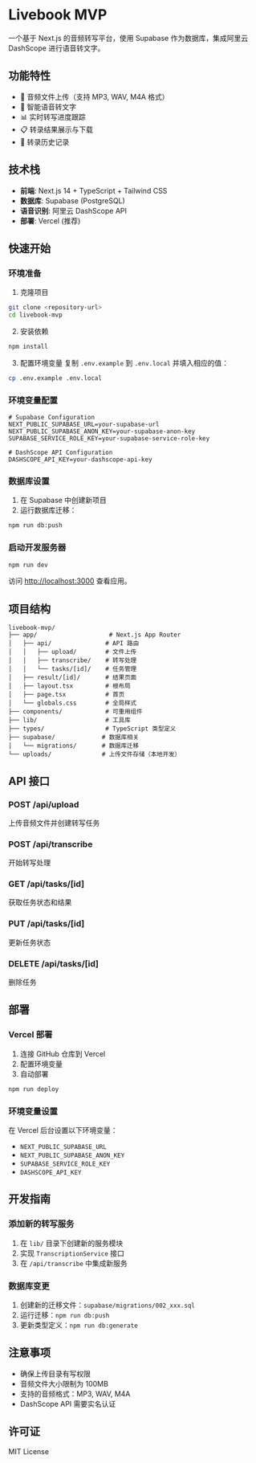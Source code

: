 # Livebook MVP

一个基于 Next.js 的音频转写平台，使用 Supabase 作为数据库，集成阿里云 DashScope 进行语音转文字。

## 功能特性

- 📁 音频文件上传（支持 MP3, WAV, M4A 格式）
- 🎯 智能语音转文字
- 📊 实时转写进度跟踪
- 📋 转录结果展示与下载
- 💾 转录历史记录

## 技术栈

- **前端**: Next.js 14 + TypeScript + Tailwind CSS
- **数据库**: Supabase (PostgreSQL)
- **语音识别**: 阿里云 DashScope API
- **部署**: Vercel (推荐)

## 快速开始

### 环境准备

1. 克隆项目
```bash
git clone <repository-url>
cd livebook-mvp
```

2. 安装依赖
```bash
npm install
```

3. 配置环境变量
复制 `.env.example` 到 `.env.local` 并填入相应的值：
```bash
cp .env.example .env.local
```

### 环境变量配置

```env
# Supabase Configuration
NEXT_PUBLIC_SUPABASE_URL=your-supabase-url
NEXT_PUBLIC_SUPABASE_ANON_KEY=your-supabase-anon-key
SUPABASE_SERVICE_ROLE_KEY=your-supabase-service-role-key

# DashScope API Configuration
DASHSCOPE_API_KEY=your-dashscope-api-key
```

### 数据库设置

1. 在 Supabase 中创建新项目
2. 运行数据库迁移：
```bash
npm run db:push
```

### 启动开发服务器

```bash
npm run dev
```

访问 [http://localhost:3000](http://localhost:3000) 查看应用。

## 项目结构

```
livebook-mvp/
├── app/                    # Next.js App Router
│   ├── api/               # API 路由
│   │   ├── upload/        # 文件上传
│   │   ├── transcribe/    # 转写处理
│   │   └── tasks/[id]/    # 任务管理
│   ├── result/[id]/       # 结果页面
│   ├── layout.tsx         # 根布局
│   ├── page.tsx           # 首页
│   └── globals.css        # 全局样式
├── components/            # 可重用组件
├── lib/                   # 工具库
├── types/                 # TypeScript 类型定义
├── supabase/             # 数据库相关
│   └── migrations/       # 数据库迁移
└── uploads/              # 上传文件存储（本地开发）
```

## API 接口

### POST /api/upload
上传音频文件并创建转写任务

### POST /api/transcribe
开始转写处理

### GET /api/tasks/[id]
获取任务状态和结果

### PUT /api/tasks/[id]
更新任务状态

### DELETE /api/tasks/[id]
删除任务

## 部署

### Vercel 部署

1. 连接 GitHub 仓库到 Vercel
2. 配置环境变量
3. 自动部署

```bash
npm run deploy
```

### 环境变量设置

在 Vercel 后台设置以下环境变量：
- `NEXT_PUBLIC_SUPABASE_URL`
- `NEXT_PUBLIC_SUPABASE_ANON_KEY`
- `SUPABASE_SERVICE_ROLE_KEY`
- `DASHSCOPE_API_KEY`

## 开发指南

### 添加新的转写服务

1. 在 `lib/` 目录下创建新的服务模块
2. 实现 `TranscriptionService` 接口
3. 在 `/api/transcribe` 中集成新服务

### 数据库变更

1. 创建新的迁移文件：`supabase/migrations/002_xxx.sql`
2. 运行迁移：`npm run db:push`
3. 更新类型定义：`npm run db:generate`

## 注意事项

- 确保上传目录有写权限
- 音频文件大小限制为 100MB
- 支持的音频格式：MP3, WAV, M4A
- DashScope API 需要实名认证

## 许可证

MIT License